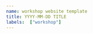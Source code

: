 ```yaml
---
name: workshop website template
title: YYYY-MM-DD TITLE
labels:  ["workshop"]
---
```


<!---
Add tags and fix the data and title above.
Description goes here. 
-->

